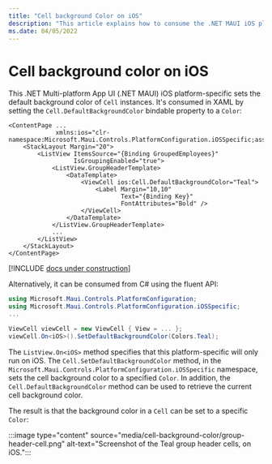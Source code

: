 ```yaml
---
title: "Cell background Color on iOS"
description: "This article explains how to consume the .NET MAUI iOS platform-specific that sets the default background color of cells on iOS."
ms.date: 04/05/2022
---
```


# Cell background color on iOS

This .NET Multi-platform App UI (.NET MAUI) iOS platform-specific sets the default background color of `Cell` instances. It's consumed in XAML by setting the `Cell.DefaultBackgroundColor` bindable property to a `Color`:

```xaml
<ContentPage ...
             xmlns:ios="clr-namespace:Microsoft.Maui.Controls.PlatformConfiguration.iOSSpecific;assembly=Microsoft.Maui.Controls">
    <StackLayout Margin="20">
        <ListView ItemsSource="{Binding GroupedEmployees}"
                  IsGroupingEnabled="true">
            <ListView.GroupHeaderTemplate>
                <DataTemplate>
                    <ViewCell ios:Cell.DefaultBackgroundColor="Teal">
                        <Label Margin="10,10"
                               Text="{Binding Key}"
                               FontAttributes="Bold" />
                    </ViewCell>
                </DataTemplate>
            </ListView.GroupHeaderTemplate>
            ...
        </ListView>
    </StackLayout>
</ContentPage>
```

[!INCLUDE [docs under construction](~/includes/preview-note.md)]

Alternatively, it can be consumed from C# using the fluent API:

```csharp
using Microsoft.Maui.Controls.PlatformConfiguration;
using Microsoft.Maui.Controls.PlatformConfiguration.iOSSpecific;
...

ViewCell viewCell = new ViewCell { View = ... };
viewCell.On<iOS>().SetDefaultBackgroundColor(Colors.Teal);
```

The `ListView.On<iOS>` method specifies that this platform-specific will only run on iOS. The `Cell.SetDefaultBackgroundColor` method, in the `Microsoft.Maui.Controls.PlatformConfiguration.iOSSpecific` namespace, sets the cell background color to a specified `Color`. In addition, the `Cell.DefaultBackgroundColor` method can be used to retrieve the current cell background color.

The result is that the background color in a `Cell` can be set to a specific `Color`:

:::image type="content" source="media/cell-background-color/group-header-cell.png" alt-text="Screenshot of the Teal group header cells, on iOS.":::
